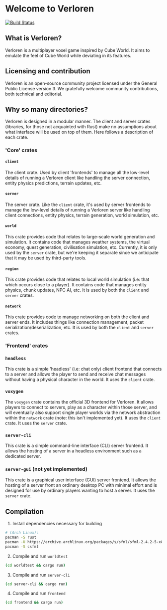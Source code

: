 # Welcome to Verloren

[![Build Status](https://travis-ci.org/veloren/game.svg?branch=master)](https://travis-ci.org/veloren/game)

## What is Verloren?
Verloren is a multiplayer voxel game inspired by Cube World. It aims to emulate the feel of Cube World while deviating in its features.

## Licensing and contribution

Verloren is an open-source community project licensed under the General Public License version 3. We gratefully welcome community contributions, both technical and editorial.

## Why so many directories?

Verloren is designed in a modular manner. The client and server crates (libraries, for those not acquainted with Rust) make no assumptions about what interface will be used on top of them. Here follows a description of each crate.

### 'Core' crates

#### `client`

The client crate. Used by client 'frontends' to manage all the low-level details of running a Verloren client like handling the server connection, entity physics predictions, terrain updates, etc.

#### `server`

The server crate. Like the `client` crate, it's used by server frontends to manage the low-level details of running a Verloren server like handling client connections, entity physics, terrain generation, world simulation, etc.

#### `world`

This crate provides code that relates to large-scale world generation and simulation. It contains code that manages weather systems, the virtual economy, quest generation, civilisation simulation, etc. Currently, it is only used by the `server` crate, but we're keeping it separate since we anticipate that it may be used by third-party tools.

#### `region`

This crate provides code that relates to local world simulation (i.e: that which occurs close to a player). It contains code that manages entity physics, chunk updates, NPC AI, etc. It is used by both the `client` and `server` crates.

#### `network`

This crate provides code to manage networking on both the client and server ends. It includes things like connection management, packet serialization/deserialization, etc. It is used by both the `client` and `server` crates.

### 'Frontend' crates

### `headless`

This crate is a simple 'headless' (i.e: chat only) client frontend that connects to a server and allows the player to send and receive chat messages without having a physical character in the world. It uses the `client` crate.

### `voxygen`

The `voxygen` crate contains the official 3D frontend for Verloren. It allows players to connect to servers, play as a character within those server, and will eventually also support single player worlds via the network abstraction within the `network` crate (note: this isn't implemented yet). It uses the `client` crate. It uses the `server` crate.

### `server-cli`

This crate is a simple command-line interface (CLI) server frontend. It allows the hosting of a server in a headless environment such as a dedicated server.

### `server-gui` (not yet implemented)

This crate is a graphical user interface (GUI) server frontend. It allows the hosting of a server front an ordinary desktop PC with minimal effort and is designed for use by ordinary players wanting to host a server. It uses the `server` crate.

## Compilation

1. Install dependencies necessary for building

```bash
# (Arch Linux):
pacman -S rust
pacman -U https://archive.archlinux.org/packages/s/sfml/sfml-2.4.2-5-x86_64.pkg.tar.xz #needed for now, because sfml is normaly 2.5 and csfml only 2.4
pacman -S csfml
```

2. Compile and run `worldtest`

```bash
(cd worldtest && cargo run)
```

3. Compile and run `server-cli`

```bash
(cd server-cli && cargo run)
```

4. Compile and run `frontend`

```bash
(cd frontend && cargo run)
```

